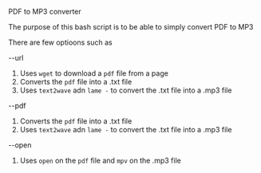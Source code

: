 PDF to MP3 converter

The purpose of this bash script is to be able to simply convert PDF to MP3

There are few optioons such as

--url
1. Uses `wget` to download a `pdf` file from a page
2. Converts the `pdf` file into a .txt file
3. Uses `text2wave` adn `lame -` to convert the .txt file into a .mp3 file

--pdf
1. Converts the `pdf` file into a .txt file
2. Uses `text2wave` adn `lame -` to convert the .txt file into a .mp3 file

--open
1. Uses `open` on the `pdf` file and `mpv` on the .mp3 file
